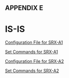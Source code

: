 ## APPENDIX E 

# IS-IS



[Configuration File for SRX-A1](https://github.com/Helweg/Project-Network-2nd-Semester/blob/master/APPENDIX%20E/srx-a1)


[Set Commands for SRX-A1](https://github.com/Helweg/Project-Network-2nd-Semester/blob/master/APPENDIX%20E/srx-a1%20set%20commands)


[Configuration File for SRX-A2](https://github.com/Helweg/Project-Network-2nd-Semester/blob/master/APPENDIX%20E/srx-a2)


[Set Commands for SRX-A2](https://github.com/Helweg/Project-Network-2nd-Semester/blob/master/APPENDIX%20E/srx-a2%20set%20commands)

